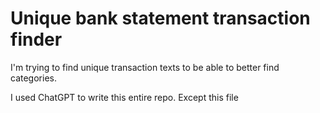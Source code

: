 # Unique bank statement transaction finder

I'm trying to find unique transaction texts to be able to better find categories. 

I used ChatGPT to write this entire repo. Except this file
